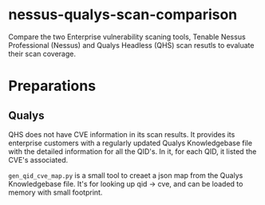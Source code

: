 # nessus-qualys-scan-comparison
Compare the two Enterprise vulnerability scaning tools, Tenable Nessus Professional (Nessus) and Qualys Headless (QHS) scan resutls to evaluate their scan coverage.


# Preparations

## Qualys
QHS does not have CVE information in its scan results. It provides its enterprise customers with a regularly updated Qualys Knowledgebase file with the detailed information for all the QID's. In it, for each QID, it listed the CVE's associated. 

`gen_qid_cve_map.py` is a small tool to creaet a json map from the Qualys Knowledgebase file. It's for looking up qid -> cve, and can be loaded to memory with small footprint. 
